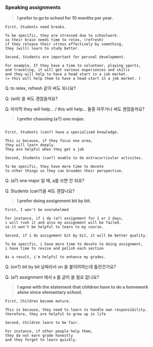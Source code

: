 ### Speaking assignments

> **I prefer to go to school for 10 months per year.**
 
```
First, Students need breaks.

To be specific, they are stressed due to schoolwork.
so their brain needs time to relex, (refresh)
if they release their stress effectively by something,
they (will) learn to study better.

Second, Students are important for persnal development.

For example, If they have a time to volunteer, playing sports,
and traveling, it will get various experiences and skills
and they will help to have a head start in a job market.
(= this will help them to have a head start in a job market. )
```

Q. to relex, refresh 같이 써도 되나요?

Q. (will) 을 써도 괜찮을까요?

Q. 마지막 they will help... / this will help... 둘중 아무거나 써도 괜찮을까요?

> **I prefer choosing  (a?) one major.**
```

First, Students (can?) have a specialized knowledge.

This is because, if they focus one area,
they will learn deeply.
They are helpful when they get a job

Second, Students (can?) enable to do extracurricular activites.

To be specific, they have more time to devote
to other things so they can broaden their perspective.
```

Q. (a?) one major 일 때, a를 쓰면 안 되죠?

Q. Students (can?)을 써도 괜찮나요?

> **I prefer doing assignment bit by bit.**

```
First, I won't be overwhelmed

For instance, if i do (a?) assignment for 1 or 2 days,
i will rush it and also my assignment will be failed.
so it won't be helpful to learn to my course.

Second, if i do assignment bit by bit, it will be better quality.

To be specific, i have more time to devote to doing assignment,
i have time to revise and polish each section

As a result, i'm helpful to enhance my grades.
```

Q. (on?) bit by bit 날짜라서 on 을 붙이려하는데 틀린건가요?

Q. (a?) assignment 에서 a 를 굳이 쓸 필요 없나요?

> **I agree with the statement that
> children have to do a homework alone since elemantary school.**
```
First, Children become mature.

This is because, they need to learn to handle own responsibility.
therefore, they are helpful to grow up in life

Second, Children learn to be fair.

For instance, if other people help them,
they do not earn grade honestly
and they forget to learn quickly.
```
